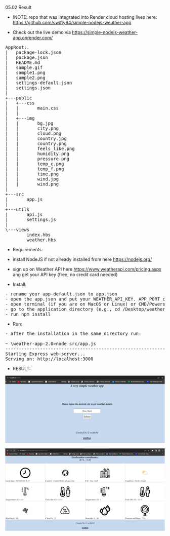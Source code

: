 05.02 Result

- !NOTE: repo that was integrated into Render cloud hosting lives here:
        https://github.com/swifty94/simple-nodejs-weather-app

- Check out the live demo via https://simple-nodejs-weather-app.onrender.com/

<pre>
AppRoot:.
|   package-lock.json
|   package.json
|   README.md
|   sample.gif
|   sample1.png
|   sample2.png
|   settings-default.json
|   settings.json
|
+---public
|   +---css
|   |       main.css
|   |
|   +---img
|   |       bg.jpg
|   |       city.png
|   |       cloud.png
|   |       country.jpg
|   |       country.png
|   |       feels_like.png
|   |       humidity.png
|   |       pressure.png
|   |       temp_c.png
|   |       temp_f.png
|   |       time.png
|   |       wind.jpg
|   |       wind.png
|
+---src
|       app.js
|
+---utils
|       api.js
|       settings.js
|
\---views
        index.hbs
        weather.hbs
</pre>

- Requirements:

- install NodeJS if not already installed from here https://nodejs.org/
- sign up on Weather API here https://www.weatherapi.com/pricing.aspx ang get your API key
(free, no credit card needed)

- Install:

<pre>
- rename your app-default.json to app.json
- open the app.json and put your WEATHER_API_KEY. APP_PORT can be left as is if you not sure what to use.
- open terminal (if you are on MacOS or Linux) or CMD/Powershell if you are on Windows.
- go to the application directory (e.g., cd /Desktop/weather-app-2.0/)
- run npm install
</pre>

- Run:

<pre>
- after the installation in the same directory run:

~ \weather-app-2.0>node src/app.js
----------------------------------------------------------------
Starting Express web-server...
Serving on: http://localhost:3000
</pre>

- RESULT:

![](https://github.com/swifty94/nodejs-course/blob/master/weather-app-2.0/sample1.png)


![](https://github.com/swifty94/nodejs-course/blob/master/weather-app-2.0/sample2.png)
